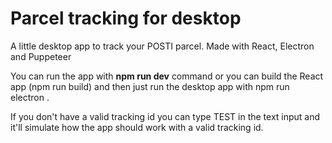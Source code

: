 # Parcel tracking for desktop

A little desktop app to track your POSTI parcel.
Made with React, Electron and Puppeteer

You can run the app with **npm run dev** command
or you can build the React app (npm run build) and then just run the desktop app with npm run electron .

If you don't have a valid tracking id you can type TEST in the text input and it'll simulate how the app should work with a valid tracking id.
